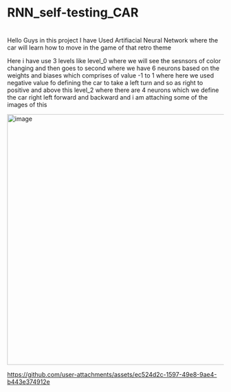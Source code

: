 # RNN_self-testing_CAR

#

Hello Guys in this project I have Used Artifiacial Neural Network where the car will learn how to move in the game of that retro theme 

Here i have use 3 levels like level_0 where we will see the sesnsors of color changing and then goes to second where we have 6 neurons based on the weights and biases which comprises of value -1 to 1 where here we used negative value fo defining the car to take a left turn and so as right to positive and above this level_2 where there are 4 neurons which we define the car right left forward and backward and i am attaching some of the images of this 

<img width="584" alt="image" src="https://github.com/tanmaygoyal875/NN_self-testing_CAR/assets/49366674/7587b51a-3ba2-4b00-b449-c93aa5b0ea13">





https://github.com/user-attachments/assets/ec524d2c-1597-49e8-9ae4-b443e374912e

